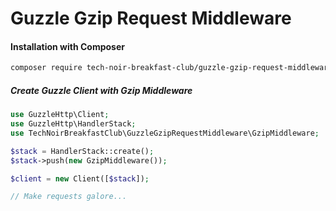 # Guzzle Gzip Request Middleware

#### Installation with Composer

```bash
composer require tech-noir-breakfast-club/guzzle-gzip-request-middleware
```

##### Create Guzzle Client with Gzip Middleware

```php
use GuzzleHttp\Client;
use GuzzleHttp\HandlerStack;
use TechNoirBreakfastClub\GuzzleGzipRequestMiddleware\GzipMiddleware;

$stack = HandlerStack::create();
$stack->push(new GzipMiddleware());

$client = new Client([$stack]);

// Make requests galore...
